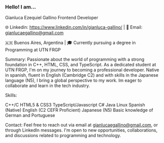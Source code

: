 ### Hello! I am...
Gianluca Ezequiel Gallino
Frontend Developer

🌐 Linkedin: https://www.linkedin.com/in/gianluca-gallino/ | 📧 Email: gianlucaegallino@gmail.com

🇦🇷 Buenos Aires, Argentina | 🎓 Currently pursuing a degree in Programming at UTN FRGP

Summary:
Passionate about the world of programming with a strong foundation in C++, HTML, CSS, and TypeScript. As a dedicated student at UTN FRGP, I'm on my journey to becoming a professional developer. Native in spanish, fluent in English (Cambridge C2) and with skills in the Japanese language (N5), I bring a global perspective to my work. Im eager to collaborate and learn in the tech industry.

Skills:

C++/C
HTML5 & CSS3
TypeScript/Javascript
C#
Java
Linux
Spanish (Native)
English (C2 CEFR Proficient)
Japanese (N5)
Basic knowledge of German and Portuguese

Contact: Feel free to reach out via email at gianlucaegallino@gmail.com, or through LinkedIn messages. I'm open to new opportunities, collaborations, and discussions related to programming and technology.

